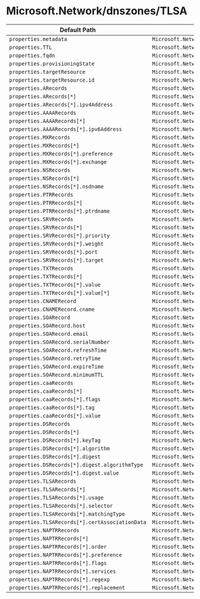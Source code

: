 # Microsoft.Network/dnszones/TLSA

| Default Path | Alias |
|---|---|
| `properties.metadata` | `Microsoft.Network/dnsZones/TLSA/metadata` |
| `properties.TTL` | `Microsoft.Network/dnsZones/TLSA/TTL` |
| `properties.fqdn` | `Microsoft.Network/dnsZones/TLSA/fqdn` |
| `properties.provisioningState` | `Microsoft.Network/dnsZones/TLSA/provisioningState` |
| `properties.targetResource` | `Microsoft.Network/dnsZones/TLSA/targetResource` |
| `properties.targetResource.id` | `Microsoft.Network/dnsZones/TLSA/targetResource.id` |
| `properties.ARecords` | `Microsoft.Network/dnsZones/TLSA/ARecords` |
| `properties.ARecords[*]` | `Microsoft.Network/dnsZones/TLSA/ARecords[*]` |
| `properties.ARecords[*].ipv4Address` | `Microsoft.Network/dnsZones/TLSA/ARecords[*].ipv4Address` |
| `properties.AAAARecords` | `Microsoft.Network/dnsZones/TLSA/AAAARecords` |
| `properties.AAAARecords[*]` | `Microsoft.Network/dnsZones/TLSA/AAAARecords[*]` |
| `properties.AAAARecords[*].ipv6Address` | `Microsoft.Network/dnsZones/TLSA/AAAARecords[*].ipv6Address` |
| `properties.MXRecords` | `Microsoft.Network/dnsZones/TLSA/MXRecords` |
| `properties.MXRecords[*]` | `Microsoft.Network/dnsZones/TLSA/MXRecords[*]` |
| `properties.MXRecords[*].preference` | `Microsoft.Network/dnsZones/TLSA/MXRecords[*].preference` |
| `properties.MXRecords[*].exchange` | `Microsoft.Network/dnsZones/TLSA/MXRecords[*].exchange` |
| `properties.NSRecords` | `Microsoft.Network/dnsZones/TLSA/NSRecords` |
| `properties.NSRecords[*]` | `Microsoft.Network/dnsZones/TLSA/NSRecords[*]` |
| `properties.NSRecords[*].nsdname` | `Microsoft.Network/dnsZones/TLSA/NSRecords[*].nsdname` |
| `properties.PTRRecords` | `Microsoft.Network/dnsZones/TLSA/PTRRecords` |
| `properties.PTRRecords[*]` | `Microsoft.Network/dnsZones/TLSA/PTRRecords[*]` |
| `properties.PTRRecords[*].ptrdname` | `Microsoft.Network/dnsZones/TLSA/PTRRecords[*].ptrdname` |
| `properties.SRVRecords` | `Microsoft.Network/dnsZones/TLSA/SRVRecords` |
| `properties.SRVRecords[*]` | `Microsoft.Network/dnsZones/TLSA/SRVRecords[*]` |
| `properties.SRVRecords[*].priority` | `Microsoft.Network/dnsZones/TLSA/SRVRecords[*].priority` |
| `properties.SRVRecords[*].weight` | `Microsoft.Network/dnsZones/TLSA/SRVRecords[*].weight` |
| `properties.SRVRecords[*].port` | `Microsoft.Network/dnsZones/TLSA/SRVRecords[*].port` |
| `properties.SRVRecords[*].target` | `Microsoft.Network/dnsZones/TLSA/SRVRecords[*].target` |
| `properties.TXTRecords` | `Microsoft.Network/dnsZones/TLSA/TXTRecords` |
| `properties.TXTRecords[*]` | `Microsoft.Network/dnsZones/TLSA/TXTRecords[*]` |
| `properties.TXTRecords[*].value` | `Microsoft.Network/dnsZones/TLSA/TXTRecords[*].value` |
| `properties.TXTRecords[*].value[*]` | `Microsoft.Network/dnsZones/TLSA/TXTRecords[*].value[*]` |
| `properties.CNAMERecord` | `Microsoft.Network/dnsZones/TLSA/CNAMERecord` |
| `properties.CNAMERecord.cname` | `Microsoft.Network/dnsZones/TLSA/CNAMERecord.cname` |
| `properties.SOARecord` | `Microsoft.Network/dnsZones/TLSA/SOARecord` |
| `properties.SOARecord.host` | `Microsoft.Network/dnsZones/TLSA/SOARecord.host` |
| `properties.SOARecord.email` | `Microsoft.Network/dnsZones/TLSA/SOARecord.email` |
| `properties.SOARecord.serialNumber` | `Microsoft.Network/dnsZones/TLSA/SOARecord.serialNumber` |
| `properties.SOARecord.refreshTime` | `Microsoft.Network/dnsZones/TLSA/SOARecord.refreshTime` |
| `properties.SOARecord.retryTime` | `Microsoft.Network/dnsZones/TLSA/SOARecord.retryTime` |
| `properties.SOARecord.expireTime` | `Microsoft.Network/dnsZones/TLSA/SOARecord.expireTime` |
| `properties.SOARecord.minimumTTL` | `Microsoft.Network/dnsZones/TLSA/SOARecord.minimumTTL` |
| `properties.caaRecords` | `Microsoft.Network/dnsZones/TLSA/caaRecords` |
| `properties.caaRecords[*]` | `Microsoft.Network/dnsZones/TLSA/caaRecords[*]` |
| `properties.caaRecords[*].flags` | `Microsoft.Network/dnsZones/TLSA/caaRecords[*].flags` |
| `properties.caaRecords[*].tag` | `Microsoft.Network/dnsZones/TLSA/caaRecords[*].tag` |
| `properties.caaRecords[*].value` | `Microsoft.Network/dnsZones/TLSA/caaRecords[*].value` |
| `properties.DSRecords` | `Microsoft.Network/dnsZones/TLSA/DSRecords` |
| `properties.DSRecords[*]` | `Microsoft.Network/dnsZones/TLSA/DSRecords[*]` |
| `properties.DSRecords[*].keyTag` | `Microsoft.Network/dnsZones/TLSA/DSRecords[*].keyTag` |
| `properties.DSRecords[*].algorithm` | `Microsoft.Network/dnsZones/TLSA/DSRecords[*].algorithm` |
| `properties.DSRecords[*].digest` | `Microsoft.Network/dnsZones/TLSA/DSRecords[*].digest` |
| `properties.DSRecords[*].digest.algorithmType` | `Microsoft.Network/dnsZones/TLSA/DSRecords[*].digest.algorithmType` |
| `properties.DSRecords[*].digest.value` | `Microsoft.Network/dnsZones/TLSA/DSRecords[*].digest.value` |
| `properties.TLSARecords` | `Microsoft.Network/dnsZones/TLSA/TLSARecords` |
| `properties.TLSARecords[*]` | `Microsoft.Network/dnsZones/TLSA/TLSARecords[*]` |
| `properties.TLSARecords[*].usage` | `Microsoft.Network/dnsZones/TLSA/TLSARecords[*].usage` |
| `properties.TLSARecords[*].selector` | `Microsoft.Network/dnsZones/TLSA/TLSARecords[*].selector` |
| `properties.TLSARecords[*].matchingType` | `Microsoft.Network/dnsZones/TLSA/TLSARecords[*].matchingType` |
| `properties.TLSARecords[*].certAssociationData` | `Microsoft.Network/dnsZones/TLSA/TLSARecords[*].certAssociationData` |
| `properties.NAPTRRecords` | `Microsoft.Network/dnsZones/TLSA/NAPTRRecords` |
| `properties.NAPTRRecords[*]` | `Microsoft.Network/dnsZones/TLSA/NAPTRRecords[*]` |
| `properties.NAPTRRecords[*].order` | `Microsoft.Network/dnsZones/TLSA/NAPTRRecords[*].order` |
| `properties.NAPTRRecords[*].preference` | `Microsoft.Network/dnsZones/TLSA/NAPTRRecords[*].preference` |
| `properties.NAPTRRecords[*].flags` | `Microsoft.Network/dnsZones/TLSA/NAPTRRecords[*].flags` |
| `properties.NAPTRRecords[*].services` | `Microsoft.Network/dnsZones/TLSA/NAPTRRecords[*].services` |
| `properties.NAPTRRecords[*].regexp` | `Microsoft.Network/dnsZones/TLSA/NAPTRRecords[*].regexp` |
| `properties.NAPTRRecords[*].replacement` | `Microsoft.Network/dnsZones/TLSA/NAPTRRecords[*].replacement` |

